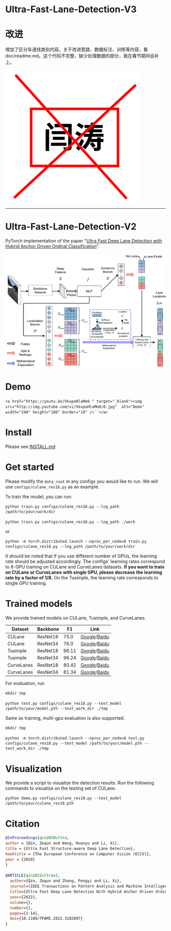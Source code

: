# Ultra-Fast-Lane-Detection-V3
# 改进

增加了区分车道线类别内容。关于改进思路、数据标注、训练等内容，看doc/readme.md。这个代码不完整，缺少处理数据的部分，我在春节期间会补上。

![]( doc/1234.png "vis")

------------

# Ultra-Fast-Lane-Detection-V2

PyTorch implementation of the paper "[Ultra Fast Deep Lane Detection with Hybrid Anchor Driven Ordinal Classification](https://arxiv.org/abs/2206.07389)".

![](ufldv2.png "vis")

# Demo

`<a href="https://youtu.be/VkvpoHlaMe0
" target="_blank"><img src="http://img.youtube.com/vi/VkvpoHlaMe0/0.jpg" 
alt="Demo" width="240" height="180" border="10" />``</a>`

# Install

Please see [INSTALL.md](./INSTALL.md)

# Get started

Please modify the `data_root` in any configs you would like to run. We will use `configs/culane_res18.py` as an example.

To train the model, you can run:

```
python train.py configs/culane_res18.py --log_path /path/to/your/work/dir

python train.py configs/culane_res18.py --log_path ./work
```

or

```
python -m torch.distributed.launch --nproc_per_node=8 train.py configs/culane_res18.py --log_path /path/to/your/work/dir
```

It should be noted that if you use different number of GPUs, the learning rate should be adjusted accordingly. The configs' learning rates correspond to 8-GPU training on CULane and CurveLanes datasets. **If you want to train on CULane or CurveLanes with single GPU, please decrease the learning rate by a factor of 1/8.** On the Tusimple, the learning rate corresponds to single GPU training.

# Trained models

We provide trained models on CULane, Tusimple, and CurveLanes.

| Dataset    | Backbone | F1    | Link                                                                                                                                                     |
| ---------- | -------- | ----- | -------------------------------------------------------------------------------------------------------------------------------------------------------- |
| CULane     | ResNet18 | 75.0  | [Google](https://drive.google.com/file/d/1oEjJraFr-3lxhX_OXduAGFWalWa6Xh3W/view?usp=sharing)/[Baidu](https://pan.baidu.com/s/1Z3W4y3eA9xrXJ51-voK4WQ?pwd=pdzs) |
| CULane     | ResNet34 | 76.0  | [Google](https://drive.google.com/file/d/1AjnvAD3qmqt_dGPveZJsLZ1bOyWv62Yj/view?usp=sharing)/[Baidu](https://pan.baidu.com/s/1PHNpVHboQlmpjM5NXl9IxQ?pwd=jw8f) |
| Tusimple   | ResNet18 | 96.11 | [Google](https://drive.google.com/file/d/1Clnj9-dLz81S3wXiYtlkc4HVusCb978t/view?usp=sharing)/[Baidu](https://pan.baidu.com/s/1umHo0RZIAQ1l_FzL2aZomw?pwd=6xs1) |
| Tusimple   | ResNet34 | 96.24 | [Google](https://drive.google.com/file/d/1pkz8homK433z39uStGK3ZWkDXrnBAMmX/view?usp=sharing)/[Baidu](https://pan.baidu.com/s/1Eq7oxnDoE0vcQGzs1VsGZQ?pwd=b88p) |
| CurveLanes | ResNet18 | 80.42 | [Google](https://drive.google.com/file/d/1VfbUvorKKMG4tUePNbLYPp63axgd-8BX/view?usp=sharing)/[Baidu](https://pan.baidu.com/s/1jCqKqgSQdh6nwC5pYpYO1A?pwd=urhe) |
| CurveLanes | ResNet34 | 81.34 | [Google](https://drive.google.com/file/d/1O1kPSr85Icl2JbwV3RBlxWZYhLEHo8EN/view?usp=sharing)/[Baidu](https://pan.baidu.com/s/1fk2Wg-1QoHXTnTlasSM6uQ?pwd=4mn3) |

For evaluation, run

```Shell
mkdir tmp

python test.py configs/culane_res18.py --test_model /path/to/your/model.pth --test_work_dir ./tmp
```

Same as training, multi-gpu evaluation is also supported.

```Shell
mkdir tmp

python -m torch.distributed.launch --nproc_per_node=8 test.py configs/culane_res18.py --test_model /path/to/your/model.pth --test_work_dir ./tmp
```

# Visualization

We provide a script to visualize the detection results. Run the following commands to visualize on the testing set of CULane.

```
python demo.py configs/culane_res18.py --test_model /path/to/your/culane_res18.pth
```

# Citation

```BibTeX
@InProceedings{qin2020ultra,
author = {Qin, Zequn and Wang, Huanyu and Li, Xi},
title = {Ultra Fast Structure-aware Deep Lane Detection},
booktitle = {The European Conference on Computer Vision (ECCV)},
year = {2020}
}

@ARTICLE{qin2022ultrav2,
  author={Qin, Zequn and Zhang, Pengyi and Li, Xi},
  journal={IEEE Transactions on Pattern Analysis and Machine Intelligence}, 
  title={Ultra Fast Deep Lane Detection With Hybrid Anchor Driven Ordinal Classification}, 
  year={2022},
  volume={},
  number={},
  pages={1-14},
  doi={10.1109/TPAMI.2022.3182097}
}
```
